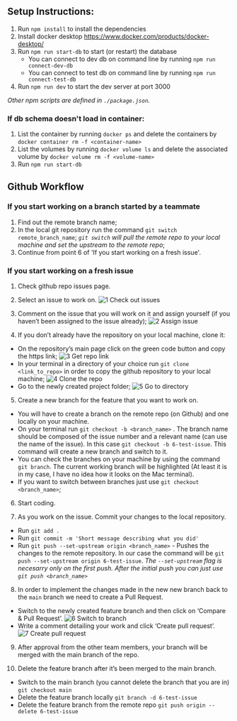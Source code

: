 ## Setup Instructions:

1. Run `npm install` to install the dependencies
2. Install docker desktop https://www.docker.com/products/docker-desktop/
3. Run `npm run start-db` to start (or restart) the database
    - You can connect to dev db on command line  by running `npm run connect-dev-db`
    - You can connect to test db on command line by running `npm run connect-test-db`
4. Run `npm run dev` to start the dev server at port 3000

_Other npm scripts are defined in `./package.json`._

### If db schema doesn't load in container:

1. List the container by running `docker ps` and delete the containers by `docker container rm -f <container-name>`
2. List the volumes by running `docker volume ls` and delete the associated volume by `docker volume rm -f <volume-name>`
3. Run `npm run start-db`

## Github Workflow

### If you start working on a branch started by a teammate
1. Find out the remote branch name;
2. In the local git repository run the command `git switch remote_branch_name`;
*`git switch` will pull the remote repo to your local machine and set the upstream to the remote repo*;
3. Continue from point 6 of 'If you start working on a fresh issue'.

### If you start working on a fresh issue
1. Check github repo issues page.

2. Select an issue to work on.
   ![1  Check out issues](https://user-images.githubusercontent.com/40914437/224488666-f1be03df-e7b4-4d35-8987-5bdca970fa61.jpg)

3. Comment on the issue that you will work on it and assign yourself (if you haven’t been assigned to the issue already);
   ![2  Assign issue](https://user-images.githubusercontent.com/40914437/224488691-2b47d069-7510-4244-b88e-493b307cd9fa.jpg)

4. If you don’t already have the repository on your local machine, clone it:

- On the repository’s main page click on the green code button and copy the https link;
  ![3  Get repo link](https://user-images.githubusercontent.com/40914437/224488739-c342f293-f382-4ed2-aec7-2838e69ea1df.jpg)
- In your terminal in a directory of your choice run `git clone <link_to_repo>` in order to copy the github repository to your local machine;
  ![4  Clone the repo](https://user-images.githubusercontent.com/40914437/224488745-25ec0c06-f76b-4e7a-bb20-b89dca5ce4f5.jpg)
- Go to the newly created project folder;
  ![5  Go to directory](https://user-images.githubusercontent.com/40914437/224488750-3e270cee-0734-4bc1-90cb-12ae7abce7fd.jpg)

5.  Create a new branch for the feature that you want to work on.
  - You will have to create a branch on the remote repo (on Github) and one locally on your machine.
  - On your terminal run `git checkout -b <branch_name>` . The branch name should be composed of the issue number and a relevant name (can use the name of the issue). In this case `git checkout -b 6-test-issue`. This command will create a new branch and switch to it.
  - You can check the branches on your machine by using the command `git branch`. The current working branch will be highlighted (At least it is in my case, I have no idea how it looks on the Mac terminal).
  - If you want to switch between branches just use `git checkout <branch_name>`;

6. Start coding.

7. As you work on the issue. Commit your changes to the local repository.
  - Run `git add .`
  - Run `git commit -m 'Short message describing what you did'`
  - Run `git push --set-upstream origin <branch_name>`  - Pushes the changes to the remote repository. In our case the command will be `git push --set-upstream origin 6-test-issue`. *The `--set-upstream` flag is necesarry only on the first push. After the initial push you can just use `git push <branch_name>`*

8. In order to implement the changes made in the new new branch back to the `main` branch we need to create a Pull Request.
  - Switch to the newly created feature branch and then click on ‘Compare & Pull Request’.
![6  Switch to branch](https://user-images.githubusercontent.com/40914437/224488810-8d5b029d-f03d-4890-b895-11f3e716603c.jpg)
  - Write a comment detailing your work and click ‘Create pull request’.
![7  Create pull request](https://user-images.githubusercontent.com/40914437/224488821-04d35fd8-f07f-4cfd-b925-0fcd13448ff6.jpg)

9. After approval from the other team members, your branch will be merged with the main branch of the repo.

10. Delete the feature branch after it’s been merged to the main branch.
  - Switch to the main branch (you cannot delete the branch that you are in) `git checkout main`
  - Delete the feature branch locally `git branch -d 6-test-issue`
  - Delete the feature branch from the remote repo `git push origin --delete 6-test-issue`